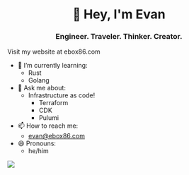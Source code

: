<h1 align="center">👋 Hey, I'm Evan</h1>
<h3 align="center">Engineer. Traveler. Thinker. Creator.</h3>

Visit my website at ebox86.com 

- 🌱 I’m currently learning:
    * Rust
    * Golang
- 💬 Ask me about:
    * Infrastructure as code!
       * Terraform
       * CDK
       * Pulumi
- 📫 How to reach me:
    * evan@ebox86.com
- 😄 Pronouns:
    * he/him

![](https://komarev.com/ghpvc/?username=ebox86)
